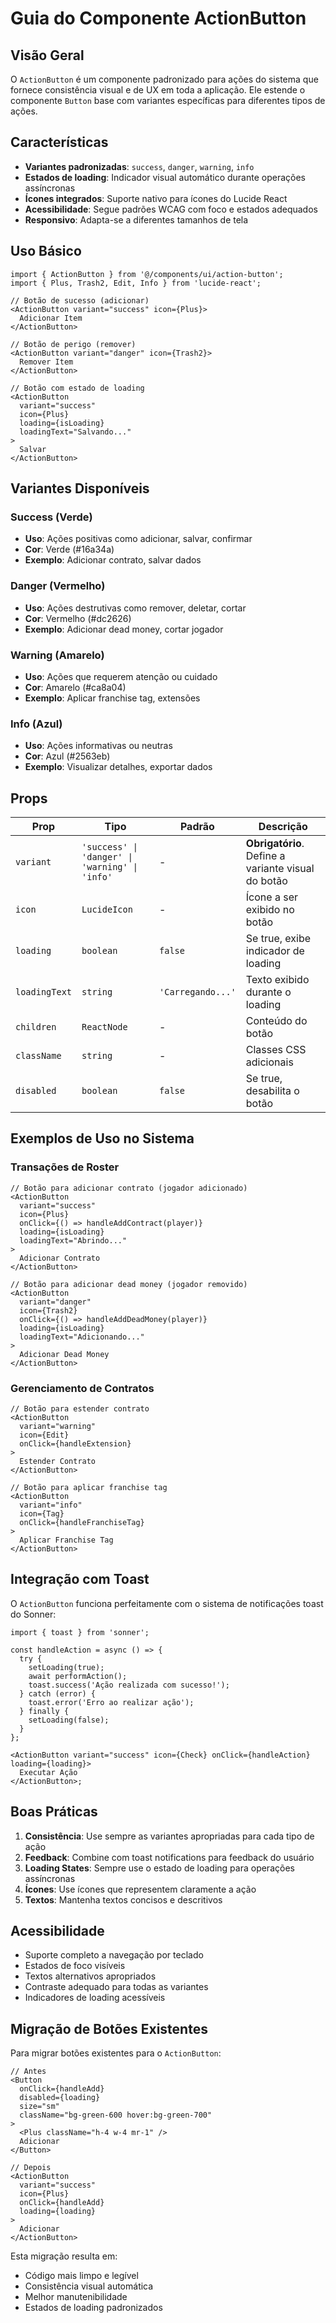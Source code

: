 # Guia do Componente ActionButton

## Visão Geral

O `ActionButton` é um componente padronizado para ações do sistema que fornece consistência visual e de UX em toda a aplicação. Ele estende o componente `Button` base com variantes específicas para diferentes tipos de ações.

## Características

- **Variantes padronizadas**: `success`, `danger`, `warning`, `info`
- **Estados de loading**: Indicador visual automático durante operações assíncronas
- **Ícones integrados**: Suporte nativo para ícones do Lucide React
- **Acessibilidade**: Segue padrões WCAG com foco e estados adequados
- **Responsivo**: Adapta-se a diferentes tamanhos de tela

## Uso Básico

```tsx
import { ActionButton } from '@/components/ui/action-button';
import { Plus, Trash2, Edit, Info } from 'lucide-react';

// Botão de sucesso (adicionar)
<ActionButton variant="success" icon={Plus}>
  Adicionar Item
</ActionButton>

// Botão de perigo (remover)
<ActionButton variant="danger" icon={Trash2}>
  Remover Item
</ActionButton>

// Botão com estado de loading
<ActionButton
  variant="success"
  icon={Plus}
  loading={isLoading}
  loadingText="Salvando..."
>
  Salvar
</ActionButton>
```

## Variantes Disponíveis

### Success (Verde)

- **Uso**: Ações positivas como adicionar, salvar, confirmar
- **Cor**: Verde (#16a34a)
- **Exemplo**: Adicionar contrato, salvar dados

### Danger (Vermelho)

- **Uso**: Ações destrutivas como remover, deletar, cortar
- **Cor**: Vermelho (#dc2626)
- **Exemplo**: Adicionar dead money, cortar jogador

### Warning (Amarelo)

- **Uso**: Ações que requerem atenção ou cuidado
- **Cor**: Amarelo (#ca8a04)
- **Exemplo**: Aplicar franchise tag, extensões

### Info (Azul)

- **Uso**: Ações informativas ou neutras
- **Cor**: Azul (#2563eb)
- **Exemplo**: Visualizar detalhes, exportar dados

## Props

| Prop          | Tipo                                           | Padrão            | Descrição                                          |
| ------------- | ---------------------------------------------- | ----------------- | -------------------------------------------------- |
| `variant`     | `'success' \| 'danger' \| 'warning' \| 'info'` | -                 | **Obrigatório**. Define a variante visual do botão |
| `icon`        | `LucideIcon`                                   | -                 | Ícone a ser exibido no botão                       |
| `loading`     | `boolean`                                      | `false`           | Se true, exibe indicador de loading                |
| `loadingText` | `string`                                       | `'Carregando...'` | Texto exibido durante o loading                    |
| `children`    | `ReactNode`                                    | -                 | Conteúdo do botão                                  |
| `className`   | `string`                                       | -                 | Classes CSS adicionais                             |
| `disabled`    | `boolean`                                      | `false`           | Se true, desabilita o botão                        |

## Exemplos de Uso no Sistema

### Transações de Roster

```tsx
// Botão para adicionar contrato (jogador adicionado)
<ActionButton
  variant="success"
  icon={Plus}
  onClick={() => handleAddContract(player)}
  loading={isLoading}
  loadingText="Abrindo..."
>
  Adicionar Contrato
</ActionButton>

// Botão para adicionar dead money (jogador removido)
<ActionButton
  variant="danger"
  icon={Trash2}
  onClick={() => handleAddDeadMoney(player)}
  loading={isLoading}
  loadingText="Adicionando..."
>
  Adicionar Dead Money
</ActionButton>
```

### Gerenciamento de Contratos

```tsx
// Botão para estender contrato
<ActionButton
  variant="warning"
  icon={Edit}
  onClick={handleExtension}
>
  Estender Contrato
</ActionButton>

// Botão para aplicar franchise tag
<ActionButton
  variant="info"
  icon={Tag}
  onClick={handleFranchiseTag}
>
  Aplicar Franchise Tag
</ActionButton>
```

## Integração com Toast

O `ActionButton` funciona perfeitamente com o sistema de notificações toast do Sonner:

```tsx
import { toast } from 'sonner';

const handleAction = async () => {
  try {
    setLoading(true);
    await performAction();
    toast.success('Ação realizada com sucesso!');
  } catch (error) {
    toast.error('Erro ao realizar ação');
  } finally {
    setLoading(false);
  }
};

<ActionButton variant="success" icon={Check} onClick={handleAction} loading={loading}>
  Executar Ação
</ActionButton>;
```

## Boas Práticas

1. **Consistência**: Use sempre as variantes apropriadas para cada tipo de ação
2. **Feedback**: Combine com toast notifications para feedback do usuário
3. **Loading States**: Sempre use o estado de loading para operações assíncronas
4. **Ícones**: Use ícones que representem claramente a ação
5. **Textos**: Mantenha textos concisos e descritivos

## Acessibilidade

- Suporte completo a navegação por teclado
- Estados de foco visíveis
- Textos alternativos apropriados
- Contraste adequado para todas as variantes
- Indicadores de loading acessíveis

## Migração de Botões Existentes

Para migrar botões existentes para o `ActionButton`:

```tsx
// Antes
<Button
  onClick={handleAdd}
  disabled={loading}
  size="sm"
  className="bg-green-600 hover:bg-green-700"
>
  <Plus className="h-4 w-4 mr-1" />
  Adicionar
</Button>

// Depois
<ActionButton
  variant="success"
  icon={Plus}
  onClick={handleAdd}
  loading={loading}
>
  Adicionar
</ActionButton>
```

Esta migração resulta em:

- Código mais limpo e legível
- Consistência visual automática
- Melhor manutenibilidade
- Estados de loading padronizados
